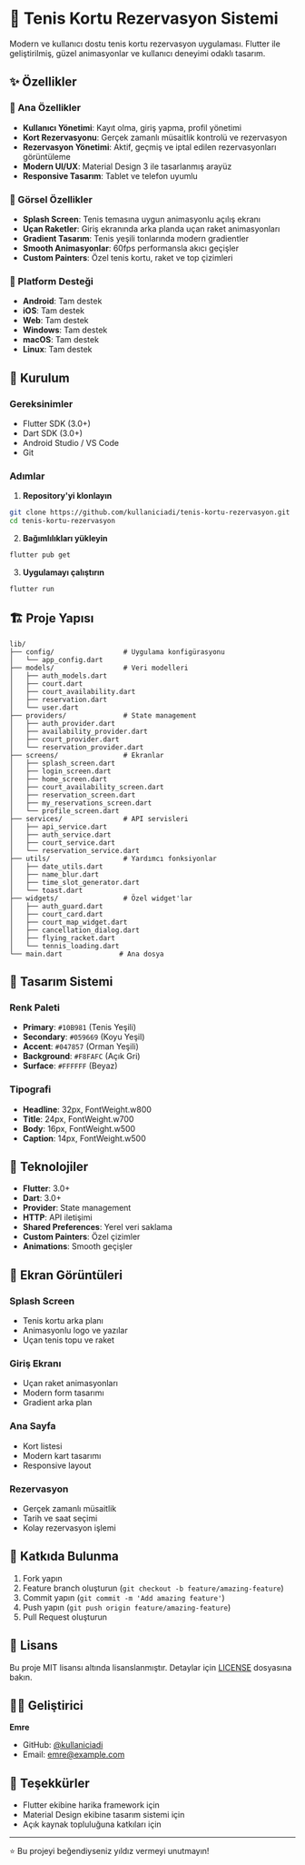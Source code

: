 # 🎾 Tenis Kortu Rezervasyon Sistemi

Modern ve kullanıcı dostu tenis kortu rezervasyon uygulaması. Flutter ile geliştirilmiş, güzel animasyonlar ve kullanıcı deneyimi odaklı tasarım.

## ✨ Özellikler

### 🎯 Ana Özellikler
- **Kullanıcı Yönetimi**: Kayıt olma, giriş yapma, profil yönetimi
- **Kort Rezervasyonu**: Gerçek zamanlı müsaitlik kontrolü ve rezervasyon
- **Rezervasyon Yönetimi**: Aktif, geçmiş ve iptal edilen rezervasyonları görüntüleme
- **Modern UI/UX**: Material Design 3 ile tasarlanmış arayüz
- **Responsive Tasarım**: Tablet ve telefon uyumlu

### 🎨 Görsel Özellikler
- **Splash Screen**: Tenis temasına uygun animasyonlu açılış ekranı
- **Uçan Raketler**: Giriş ekranında arka planda uçan raket animasyonları
- **Gradient Tasarım**: Tenis yeşili tonlarında modern gradientler
- **Smooth Animasyonlar**: 60fps performansla akıcı geçişler
- **Custom Painters**: Özel tenis kortu, raket ve top çizimleri

### 📱 Platform Desteği
- **Android**: Tam destek
- **iOS**: Tam destek
- **Web**: Tam destek
- **Windows**: Tam destek
- **macOS**: Tam destek
- **Linux**: Tam destek

## 🚀 Kurulum

### Gereksinimler
- Flutter SDK (3.0+)
- Dart SDK (3.0+)
- Android Studio / VS Code
- Git

### Adımlar

1. **Repository'yi klonlayın**
```bash
git clone https://github.com/kullaniciadi/tenis-kortu-rezervasyon.git
cd tenis-kortu-rezervasyon
```

2. **Bağımlılıkları yükleyin**
```bash
flutter pub get
```

3. **Uygulamayı çalıştırın**
```bash
flutter run
```

## 🏗️ Proje Yapısı

```
lib/
├── config/                 # Uygulama konfigürasyonu
│   └── app_config.dart
├── models/                 # Veri modelleri
│   ├── auth_models.dart
│   ├── court.dart
│   ├── court_availability.dart
│   ├── reservation.dart
│   └── user.dart
├── providers/              # State management
│   ├── auth_provider.dart
│   ├── availability_provider.dart
│   ├── court_provider.dart
│   └── reservation_provider.dart
├── screens/                # Ekranlar
│   ├── splash_screen.dart
│   ├── login_screen.dart
│   ├── home_screen.dart
│   ├── court_availability_screen.dart
│   ├── reservation_screen.dart
│   ├── my_reservations_screen.dart
│   └── profile_screen.dart
├── services/               # API servisleri
│   ├── api_service.dart
│   ├── auth_service.dart
│   ├── court_service.dart
│   └── reservation_service.dart
├── utils/                  # Yardımcı fonksiyonlar
│   ├── date_utils.dart
│   ├── name_blur.dart
│   ├── time_slot_generator.dart
│   └── toast.dart
├── widgets/                # Özel widget'lar
│   ├── auth_guard.dart
│   ├── court_card.dart
│   ├── court_map_widget.dart
│   ├── cancellation_dialog.dart
│   ├── flying_racket.dart
│   └── tennis_loading.dart
└── main.dart              # Ana dosya
```

## 🎨 Tasarım Sistemi

### Renk Paleti
- **Primary**: `#10B981` (Tenis Yeşili)
- **Secondary**: `#059669` (Koyu Yeşil)
- **Accent**: `#047857` (Orman Yeşili)
- **Background**: `#F8FAFC` (Açık Gri)
- **Surface**: `#FFFFFF` (Beyaz)

### Tipografi
- **Headline**: 32px, FontWeight.w800
- **Title**: 24px, FontWeight.w700
- **Body**: 16px, FontWeight.w500
- **Caption**: 14px, FontWeight.w500

## 🔧 Teknolojiler

- **Flutter**: 3.0+
- **Dart**: 3.0+
- **Provider**: State management
- **HTTP**: API iletişimi
- **Shared Preferences**: Yerel veri saklama
- **Custom Painters**: Özel çizimler
- **Animations**: Smooth geçişler

## 📱 Ekran Görüntüleri

### Splash Screen
- Tenis kortu arka planı
- Animasyonlu logo ve yazılar
- Uçan tenis topu ve raket

### Giriş Ekranı
- Uçan raket animasyonları
- Modern form tasarımı
- Gradient arka plan

### Ana Sayfa
- Kort listesi
- Modern kart tasarımı
- Responsive layout

### Rezervasyon
- Gerçek zamanlı müsaitlik
- Tarih ve saat seçimi
- Kolay rezervasyon işlemi

## 🤝 Katkıda Bulunma

1. Fork yapın
2. Feature branch oluşturun (`git checkout -b feature/amazing-feature`)
3. Commit yapın (`git commit -m 'Add amazing feature'`)
4. Push yapın (`git push origin feature/amazing-feature`)
5. Pull Request oluşturun

## 📄 Lisans

Bu proje MIT lisansı altında lisanslanmıştır. Detaylar için [LICENSE](LICENSE) dosyasına bakın.

## 👨‍💻 Geliştirici

**Emre**
- GitHub: [@kullaniciadi](https://github.com/kullaniciadi)
- Email: emre@example.com

## 🙏 Teşekkürler

- Flutter ekibine harika framework için
- Material Design ekibine tasarım sistemi için
- Açık kaynak topluluğuna katkıları için

---

⭐ Bu projeyi beğendiyseniz yıldız vermeyi unutmayın!